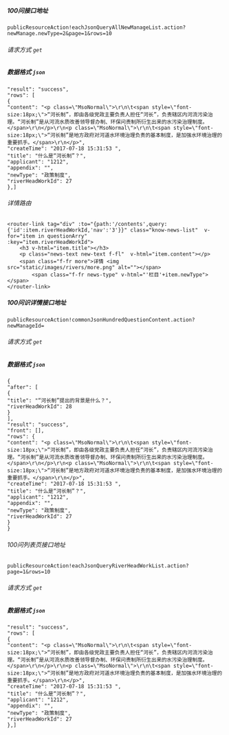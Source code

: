 ##### 100问接口地址 
`publicResourceAction!eachJsonQueryAllNewManageList.action?newManage.newType=2&page=1&rows=10`

###### 请求方式 `get`

##### 数据格式  `json`

```
"result": "success",
"rows": [
{
"content": "<p class=\"MsoNormal\">\r\n\t<span style=\"font-size:18px;\">“河长制”，即由各级党政主要负责人担任“河长”，负责辖区内河流污染治理。“河长制”是从河流水质改善领导督办制、环保问责制所衍生出来的水污染治理制度。</span>\r\n</p>\r\n<p class=\"MsoNormal\">\r\n\t<span style=\"font-size:18px;\">“河长制”是地方政府对河道水环境治理负责的基本制度，是加强水环境治理的重要抓手。</span>\r\n</p>",
"createTime": "2017-07-18 15:31:53 ",
"title": "什么是“河长制”？",
"applicant": "1212",
"appendix": "",
"newType": "政策制度",
"riverHeadWorkId": 27
},]
```
###### 详情路由

```
<router-link tag="div" :to="{path:'/contents',query:{'id':item.riverHeadWorkId,'nav':'3'}}" class="know-news-list"  v-for="item in questionArry"                   :key="item.riverHeadWorkId">
    <h3 v-html="item.title"></h3>
    <p class="news-text new-text f-fl"  v-html="item.content"></p>
    <span class="f-fr more">详情 <img src="static/images/rivers/more.png" alt=""></span>
        <span class="f-fr news-type" v-html="'栏目'+item.newType"></span>
</router-link>
```
##### 100问识详情接口地址  
`publicResourceAction!commonJsonHundredQuestionContent.action?newManageId=`

###### 请求方式  `get`

##### 数据格式   `json`


```
{
"after": [
{
"title": "“河长制”提出的背景是什么？",
"riverHeadWorkId": 28
}
],
"result": "success",
"front": [],
"rows": {
"content": "<p class=\"MsoNormal\">\r\n\t<span style=\"font-size:18px;\">“河长制”，即由各级党政主要负责人担任“河长”，负责辖区内河流污染治理。“河长制”是从河流水质改善领导督办制、环保问责制所衍生出来的水污染治理制度。</span>\r\n</p>\r\n<p class=\"MsoNormal\">\r\n\t<span style=\"font-size:18px;\">“河长制”是地方政府对河道水环境治理负责的基本制度，是加强水环境治理的重要抓手。</span>\r\n</p>",
"createTime": "2017-07-18 15:31:53 ",
"title": "什么是“河长制”？",
"applicant": "1212",
"appendix": "",
"newType": "政策制度",
"riverHeadWorkId": 27
}
}
```



###### 100问列表页接口地址

`publicResourceAction!eachJsonQueryRiverHeadWorkList.action?page=1&rows=10`

###### 请求方式 `get`

##### 数据格式  `json`

```
"result": "success",
"rows": [
{
"content": "<p class=\"MsoNormal\">\r\n\t<span style=\"font-size:18px;\">“河长制”，即由各级党政主要负责人担任“河长”，负责辖区内河流污染治理。“河长制”是从河流水质改善领导督办制、环保问责制所衍生出来的水污染治理制度。</span>\r\n</p>\r\n<p class=\"MsoNormal\">\r\n\t<span style=\"font-size:18px;\">“河长制”是地方政府对河道水环境治理负责的基本制度，是加强水环境治理的重要抓手。</span>\r\n</p>",
"createTime": "2017-07-18 15:31:53 ",
"title": "什么是“河长制”？",
"applicant": "1212",
"appendix": "",
"newType": "政策制度",
"riverHeadWorkId": 27
},]
```